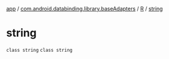[app](../../../index.md) / [com.android.databinding.library.baseAdapters](../../index.md) / [R](../index.md) / [string](./index.md)

# string

`class string`
`class string`